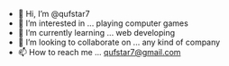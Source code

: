 - 👋 Hi, I’m @qufstar7
- 👀 I’m interested in ... playing computer games
- 🌱 I’m currently learning ... web developing
- 💞️ I’m looking to collaborate on ... any kind of company
- 📫 How to reach me ... qufstar7@gmail.com

<!---
qufstar7/qufstar7 is a ✨ special ✨ repository because its `README.md` (this file) appears on your GitHub profile.
You can click the Preview link to take a look at your changes.
--->
